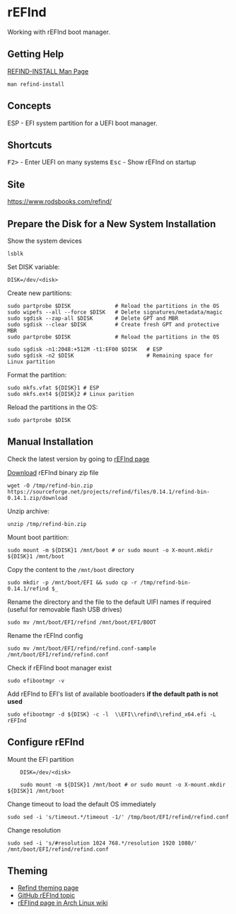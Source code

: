 # rEFInd

Working with rEFInd boot manager.

## Getting Help

[REFIND-INSTALL Man Page](https://www.rodsbooks.com/refind/refind-install.html)

```shell
man refind-install
```

## Concepts

ESP - EFI system partition for a UEFI boot manager.

## Shortcuts

<kbd>F2></kbd> - Enter UEFI on many systems
<kbd>Esc</kbd> - Show rEFInd on startup

## Site

https://www.rodsbooks.com/refind/

## Prepare the Disk for a New System Installation

Show the system devices

```shell
lsblk
```

Set DISK variable:

```shell
DISK=/dev/<disk>
```

Create new partitions:

```shell
sudo partprobe $DISK              # Reload the partitions in the OS
sudo wipefs --all --force $DISK   # Delete signatures/metadata/magic
sudo sgdisk --zap-all $DISK       # Delete GPT and MBR
sudo sgdisk --clear $DISK         # Create fresh GPT and protective MBR
sudo partprobe $DISK              # Reload the partitions in the OS
```

```shell
sudo sgdisk -n1:2048:+512M -t1:EF00 $DISK   # ESP
sudo sgdisk -n2 $DISK                       # Remaining space for Linux partition
```

Format the partition:

```shell
sudo mkfs.vfat ${DISK}1 # ESP
sudo mkfs.ext4 ${DISK}2 # Linux parition
```

Reload the partitions in the OS:

```shell
sudo partprobe $DISK
```

## Manual Installation

Check the latest version by going to [rEFInd page](https://www.rodsbooks.com/refind/getting.html)

[Download](https://sourceforge.net/projects/refind/files/0.14.0.2/refind-bin-0.14.0.2.zip/download) rEFInd binary zip file

```shell
wget -O /tmp/refind-bin.zip https://sourceforge.net/projects/refind/files/0.14.1/refind-bin-0.14.1.zip/download
```

Unzip archive:

```shell
unzip /tmp/refind-bin.zip
```

Mount boot partition:

```shell
sudo mount -m ${DISK}1 /mnt/boot # or sudo mount -o X-mount.mkdir ${DISK}1 /mnt/boot
```

Copy the content to the `/mnt/boot` directory

```shell
sudo mkdir -p /mnt/boot/EFI && sudo cp -r /tmp/refind-bin-0.14.1/refind $_
```

Rename the directory and the file to the default UIFI names if required (useful for removable flash USB drives)

```shell
sudo mv /mnt/boot/EFI/refind /mnt/boot/EFI/BOOT
```

Rename the rEFInd config

```shell
sudo mv /mnt/boot/EFI/refind/refind.conf-sample /mnt/boot/EFI/refind/refind.conf
```

Check if rEFIind boot manager exist

```shell
sudo efibootmgr -v
```

Add rEFInd to EFI's list of available bootloaders **if the default path is not used**

```shell
sudo efibootmgr -d ${DISK} -c -l  \\EFI\\refind\\refind_x64.efi -L rEFInd
```

## Configure rEFInd

Mount the EFI partition

```shell
    DISK=/dev/<disk>

    sudo mount -m ${DISK}1 /mnt/boot # or sudo mount -o X-mount.mkdir ${DISK}1 /mnt/boot
```

Change timeout to load the default OS immediately

```shell
sudo sed -i 's/timeout.*/timeout -1/' /tmp/boot/EFI/refind/refind.conf
```

Change resolution

```shell
sudo sed -i 's/#resolution 1024 768.*/resolution 1920 1080/' /mnt/boot/EFI/refind/refind.conf
```

## Theming

* [Refind theming page](https://www.rodsbooks.com/refind/themes.html)
* [GitHub rEFInd topic](https://github.com/topics/refind)
* [rEFIind page in Arch Linux wiki](https://wiki.archlinux.org/title/REFInd)
